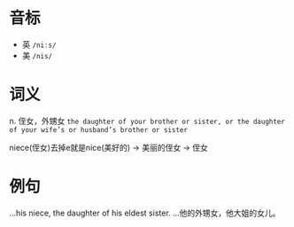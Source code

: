 # 音标

- 英 `/niːs/`
- 美 `/nis/`

# 词义

n. 侄女，外甥女
`the daughter of your brother or sister, or the daughter of your wife’s or husband’s brother or sister`



niece(侄女)去掉e就是nice(美好的) → 美丽的侄女 → 侄女

# 例句

...his niece, the daughter of his eldest sister.
…他的外甥女，他大姐的女儿。


